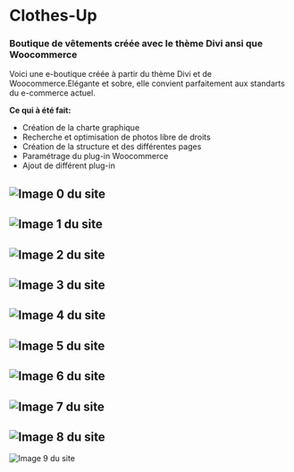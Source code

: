 # Clothes-Up  

### Boutique de vêtements créée avec le thème Divi ansi que Woocommerce  

Voici une e-boutique créée à partir du thème Divi et de Woocommerce.Elégante et sobre, elle convient parfaitement aux standarts du e-commerce actuel.  

**Ce qui à été fait:**  

* Création de la charte graphique
* Recherche et optimisation de photos libre de droits
* Création de la structure et des différentes pages
* Paramétrage du plug-in Woocommerce
* Ajout de différent plug-in


![Image 0 du site](/clotheUp_0.png)  
-

![Image 1 du site](/clotheUp_1.png)
-

![Image 2 du site](/clotheUp_2.png)
-

![Image 3 du site](/clotheUp_3.png)
-

![Image 4 du site](/clotheUp_4.png)
-

![Image 5 du site](/clotheUp_5.png)
-

![Image 6 du site](/clotheUp_6.png)
-

![Image 7 du site](/clotheUp_7.png)
-

![Image 8 du site](/clotheUp_8.png)
-

![Image 9 du site](/clotheUp_9.png)
